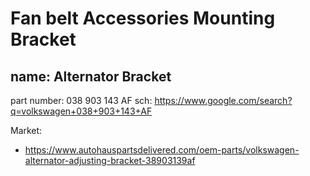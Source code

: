 # Fan belt Accessories Mounting Bracket
## name: Alternator Bracket
part number: 038 903 143 AF
sch: https://www.google.com/search?q=volkswagen+038+903+143+AF

Market:
- https://www.autohauspartsdelivered.com/oem-parts/volkswagen-alternator-adjusting-bracket-38903139af
